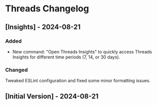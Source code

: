 # Threads Changelog

## [Insights] - 2024-08-21

### Added
- New command: "Open Threads Insights" to quickly access Threads Insights for different time periods (7, 14, or 30 days).

### Changed

Tweaked ESLint configuration and fixed some minor formatting issues.

## [Initial Version] - 2024-08-21

